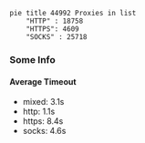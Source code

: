 
```mermaid
pie title 44992 Proxies in list
    "HTTP" : 18758
    "HTTPS": 4609
    "SOCKS" : 25718
```

### Some Info
#### Average Timeout

- mixed: 3.1s
- http: 1.1s
- https: 8.4s
- socks: 4.6s